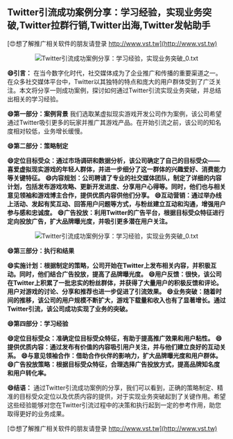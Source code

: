 ## **Twitter引流成功案例分享：学习经验，实现业务突破,Twitter拉群行销,Twitter出海,Twitter发帖助手**

[😍想了解推广相关软件的朋友请登录 http://www.vst.tw](http://www.vst.tw)

 <center><img src="https://vst.tw/MP4/tuiguang/png/5.png" alt="Twitter引流成功案例分享：学习经验，实现业务突破_0.txt"></center>

**😄引言：**
在当今数字化时代，社交媒体成为了企业推广和传播的重要渠道之一。在众多社交媒体平台中，Twitter以其独特的特点和庞大的用户群体受到了广泛关注。本文将分享一则成功案例，探讨如何通过Twitter引流实现业务突破，并总结出相关的学习经验。

**😄第一部分：案例背景**
我们选取某虚拟现实游戏开发公司作为案例，该公司希望通过Twitter吸引更多的玩家并推广其游戏产品。在开始引流之前，该公司的知名度相对较低，业务增长缓慢。

**😄第二部分：策略制定**

**😄定位目标受众：通过市场调研和数据分析，该公司确定了自己的目标受众——喜爱虚拟现实游戏的年轻人群体，并进一步细分了这一群体的兴趣爱好、消费能力等关键特征。**
**😄内容规划：公司聘请了专业的社交媒体团队，制定了详细的内容计划，包括发布游戏攻略、更新开发进度、分享用户心得等。同时，他们也与相关意见领袖和游戏博主合作，提供优质内容供他们分享。**
**😄互动营销：通过举办线上活动、发起有奖互动、回答用户问题等方式，与粉丝建立互动和沟通，增强用户参与感和忠诚度。**
**😄广告投放：利用Twitter的广告平台，根据目标受众特征进行定向投放广告，扩大品牌曝光度，并吸引更多潜在用户关注。**

 <center><img src="https://vst.tw/MP4/tuiguang/png/0.png" alt="Twitter引流成功案例分享：学习经验，实现业务突破_0.txt"></center>

**😄第三部分：执行和结果**

**😄实施计划：根据制定的策略，公司开始在Twitter上发布相关内容，并积极互动。同时，他们结合广告投放，提高了品牌曝光度。**
**😄用户反馈：很快，该公司在Twitter上积累了一批忠实的粉丝群体，并获得了大量用户的积极反馈和评论。用户对游戏的讨论、分享和推荐也进一步促进了引流效果。**
**😄业务突破：随着时间的推移，该公司的用户规模不断扩大，游戏下载量和收入也有了显著增长。通过Twitter引流，该公司成功实现了业务的突破。**

**😄第四部分：学习经验**

**😄定位目标受众：准确定位目标受众特征，有助于提高推广效果和用户粘性。**
**😄提供优质内容：通过发布有价值的内容吸引用户关注，并与他们建立良好的互动关系。**
**😄与意见领袖合作：借助合作伙伴的影响力，扩大品牌曝光度和用户群体。**
**😄广告投放策略：根据目标受众特征，合理选择广告投放方式，提高品牌知名度和用户转化率。**

**😄结语：**
通过Twitter引流成功案例的分享，我们可以看到，正确的策略制定、精准的目标受众定位以及优质内容的提供，对于实现业务突破起到了关键作用。希望这些经验能够对您在Twitter引流过程中的决策和执行起到一定的参考作用，助您取得更好的业务成果。

[😍想了解推广相关软件的朋友请登录 http://www.vst.tw](http://www.vst.tw)



